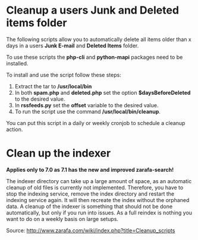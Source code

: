 Cleanup a users Junk and Deleted items folder
=====

The following scripts allow you to automatically delete all items older than x days in a users **Junk E-mail** and **Deleted Items** folder.

To use these scripts the **php-cli** and **python-mapi** packages need to be installed.

To install and use the script follow these steps:

1. Extract the tar to **/usr/local/bin**
2. In both **spam.php** and **deleted.php** set the option **$daysBeforeDeleted** to the desired value.
3. In **rssfeeds.py** set the **offset** variable to the desired value.
4. To run the script use the command **/usr/local/bin/cleanup**.

You can put this script in a daily or weekly cronjob to schedule a cleanup action.

Clean up the indexer
=====

**Applies only to 7.0 as 7.1 has the new and improved zarafa-search!**

The indexer directory can take up a large amount of space, as an automatic cleanup of old files is currently not implemented.
Therefore, you have to stop the indexing service, remove the index directory and restart the indexing service again. It will then recreate the index without the orphaned data.
A cleanup of the indexer is something that should not be done automatically, but only if you run into issues. As a full reindex is nothing you want to do on a weekly basis on large setups.

Source: http://www.zarafa.com/wiki/index.php?title=Cleanup_scripts
